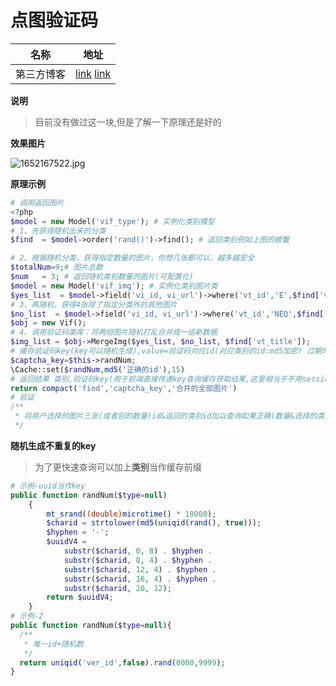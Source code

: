 # 点图验证码

| 名称       | 地址                                                         |
| ---------- | ------------------------------------------------------------ |
| 第三方博客 | [link](https://learnku.com/articles/61532)  [link](https://www.thinkphp.cn/code/4207.html) |

**说明**

> 目前没有做过这一块,但是了解一下原理还是好的

**效果图片**

![1652167522.jpg](https://yaoliuyang-blog-images.oss-cn-beijing.aliyuncs.com/blogImages/kI629M7a5ZQwcLA.png)

**原理示例**

```php
# 调用返回图片
<?php
$model = new Model('vif_type'); # 实例化类别模型 
# 1、先获得随机出来的分类
$find  = $model->order('rand()')->find(); # 返回类别例如上图的螃蟹

# 2、根据随机分类，获得指定数量的图片，你想几张都可以，越多越安全
$totalNum=9;# 图片总数
$num   = 3; # 返回随机类别数量的图片(可配置化)
$model = new Model('vif_img'); # 实例化类别图片类
$yes_list  = $model->field('vi_id, vi_url')->where('vt_id','E',$find['vt_id'])->order('rand()')->limit($num)->select();
# 3、再随机，获得4张除了指定分类外的其他图片
$no_list  = $model->field('vi_id, vi_url')->where('vt_id','NEQ',$find['vt_id'])->order('rand()')->limit($totalNum-$num)->select();
$obj = new Vif();
# 4、调用验证码类库：将两组图片随机打乱合并成一组新数据
$img_list = $obj->MergeImg($yes_list, $no_list, $find['vt_title']);
# 缓存验证码key(key可以随机生成),value=验证码对应id(对应类别的id:md5加密) 过期时间15秒
$captcha_key=$this->randNum;
\Cache::set($randNum,md5('正确的id'),15)
# 返回结果 类别,验证码key(用于前端直接传递key查询缓存获取结果,这里相当于不用session去判断用户)    
return compact('find','captcha_key','合并的全部图片')
# 验证
/**
 * 将用户选择的图片三张(或者别的数量)id&返回的类别id加以查询如果正确(数量&选择的类别图片正确) session或者缓存比较如果正确然后可以下一步
 */
```

**随机生成不重复的key**

> 为了更快速查询可以加上**类别**当作缓存前缀

```php
# 示例-uuid当作key  
public function randNum($type=null)
    {
        mt_srand((double)microtime() * 10000);
        $charid = strtolower(md5(uniqid(rand(), true)));
        $hyphen = '-';
        $uuidV4 =
            substr($charid, 0, 8) . $hyphen .
            substr($charid, 8, 4) . $hyphen .
            substr($charid, 12, 4) . $hyphen .
            substr($charid, 16, 4) . $hyphen .
            substr($charid, 20, 12);
        return $uuidV4;
    }
# 示例-2
public function randNum($type=null){
  /**
   * 唯一id+随机数
   */
  return uniqid('ver_id',false).rand(0000,9999);
}
```

